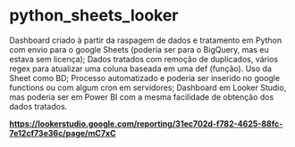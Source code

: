 # python_sheets_looker

Dashboard criado à partir da raspagem de dados e tratamento em Python com envio para o google Sheets (poderia ser para o BigQuery, mas eu estava sem licença);
  Dados tratados com remoção de duplicados, vários regex para atualizar uma coluna baseada em uma def (função).
Uso da Sheet como BD;
Processo automatizado e poderia ser inserido no google functions ou com algum cron em servidores;
Dashboard em Looker Studio, mas poderia ser em Power BI com a mesma facilidade de obtenção dos dados tratados.

**https://lookerstudio.google.com/reporting/31ec702d-f782-4625-88fc-7e12cf73e36c/page/mC7xC**
